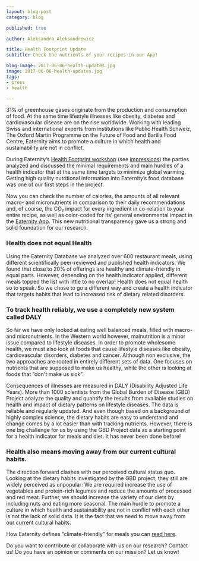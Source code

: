 ```yaml
---
layout: blog-post
category: blog

published: true

author: Aleksandra Aleksandrowicz

title: Health Footprint Update
subtitle: Check the nutrients of your recipes in our App!

blog-image: 2017-06-06-health-updates.jpg
image: 2017-06-06-health-updates.jpg
tags:
- press
- health

---
```

31% of greenhouse gases originate from the production and consumption of food. At the same time lifestyle illnesses like obesity, diabetes and cardiovascular disease are on the rise worldwide. Working with leading Swiss and international experts from institutions like Public Health Schweiz, The Oxford Martin Programme on the Future of Food and Barilla Food Centre, Eaternity aims to promote a culture in which health and sustainability are not in conflict.

During Eaternity’s [Health Footprint workshop][migros] (see [impressions][pictures]) the parties analyzed and discussed the minimal requirements and main hurdles of a health indicator that at the same time targets to minimize global warming. Getting high quality nutritional information into Eaternity’s food database was one of our first steps in the project.

Now you can check the number of calories, the amounts of all relevant macro- and micronutrients in comparison to their daily recommendations and, of course, the CO₂ impact for every ingredient in co-relation to your entire recipe, as well as color-coded for its’ general environmental impact in the [Eaternity App][1]. This new nutritional transparency gave us a strong and solid foundation for our research.

### Health does not equal Health
Using the Eaternity Database we analyzed over 600 restaurant meals, using different scientifically peer-reviewed and published health indicators. We found that close to 20% of offerings are healthy and climate-friendly in equal parts. However, depending on the health indicator applied, different meals topped the list with little to no overlap! Health does not equal health so to speak. So we chose to go a different way and create a health indicator that targets habits that lead to increased risk of  dietary related disorders.


### To track health reliably, we use a completely new system called DALY
So far we have only looked at eating well balanced meals, filled with macro- and micronutrients. In the Western world however, malnutrition is a minor issue compared to lifestyle diseases. In order to promote wholesome health, we must also look at foods that cause lifestyle diseases like obesity, cardiovascular disorders, diabetes and cancer. Although non exclusive, the two approaches are rooted in entirely different sets of data. One focuses on nutrients that are supposed to make us healthy, while the other is looking at foods that ”don't make us sick”.

Consequences of illnesses are measured in DALY (Disability Adjusted Life Years). More than 1000 scientists from the Global Burden of Disease (GBD) Project analyze the quality and quantify the results from available studies on health and impact of dietary patterns on lifestyle diseases. The data is reliable and regularly updated. And even though based on a background of highly complex science, the dietary habits are easy to understand and change comes by a lot easier than with tracking nutrients. However, there is one big challenge for us by using the GBD Project data as a starting point for a health indicator for meals and diet. It has never been done before!

### Health also means moving away from our current cultural habits.
The direction forward clashes with our perceived cultural status quo. Looking at the dietary habits investigated by the GBD project, they still are widely perceived as unpopular: We are required increase the use of vegetables and protein-rich legumes and reduce the amounts of processed and red meat. Further, we should increase the variety of our diets by including nuts and eating more seasonal. The main hurdle to promote a culture in which health and sustainability are not in conflict with each other is not the lack of solid data. It is the fact that we need to move away from our current cultural habits.

How Eaternity defines “climate-friendly” for meals you can [read here][2].

Do you want to contribute or collaborate with us on our research? Contact us!
Do you have an opinion or comments on our mission? Let us know!



[1]: http://www.eaternity.org/app/get-the-app
[2]: http://www.eaternity.org/foodprint/database
[pictures]: https://www.facebook.com/pg/eaternity/photos/?tab=album&album_id=10154690181039618
[migros]: http://www.engagement-migros.ch/de/eaternity-auf-dem-menue-workshops

